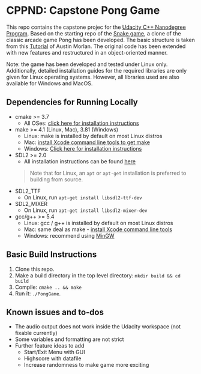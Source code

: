 # CPPND: Capstone Pong Game
This repo contains the capstone projec for the [Udacity C++ Nanodegree Program](https://www.udacity.com/course/c-plus-plus-nanodegree--nd213). Based on the starting repo of the [Snake game](https://github.com/udacity/CppND-Capstone-Snake-Game), a clone of the classic arcade game Pong has been developed. The basic structure is taken from this [Tutorial](https://github.com/udacity/CppND-Capstone-Snake-Game) of Austin Morlan. The original code has been extended with new features and restructured in an object-oriented manner.

Note: the game has been developed and tested under Linux only. Additionally, detailed installation guides for the required libraries are only given for Linux operating systems. However, all libraries used are also available for Windows and MacOS.

## Dependencies for Running Locally
* cmake >= 3.7
  * All OSes: [click here for installation instructions](https://cmake.org/install/)
* make >= 4.1 (Linux, Mac), 3.81 (Windows)
  * Linux: make is installed by default on most Linux distros
  * Mac: [install Xcode command line tools to get make](https://developer.apple.com/xcode/features/)
  * Windows: [Click here for installation instructions](http://gnuwin32.sourceforge.net/packages/make.htm)
* SDL2 >= 2.0
  * All installation instructions can be found [here](https://wiki.libsdl.org/Installation)
  >Note that for Linux, an `apt` or `apt-get` installation is preferred to building from source. 
* SDL2_TTF
  * On Linux, run `apt-get install libsdl2-ttf-dev`
* SDL2_MIXER
  * On Linux, run `apt-get install libsdl2-mixer-dev`
* gcc/g++ >= 5.4
  * Linux: gcc / g++ is installed by default on most Linux distros
  * Mac: same deal as make - [install Xcode command line tools](https://developer.apple.com/xcode/features/)
  * Windows: recommend using [MinGW](http://www.mingw.org/)

## Basic Build Instructions

1. Clone this repo.
2. Make a build directory in the top level directory: `mkdir build && cd build`
3. Compile: `cmake .. && make`
4. Run it: `./PongGame`.


## Known issues and to-dos
* The audio output does not work inside the Udacity workspace (not fixable currently)
* Some variables and formatting are not strict
* Further feature ideas to add
  * Start/Exit Menu with GUI
  * Highscore with datafile
  * Increase randomness to make game more exciting
